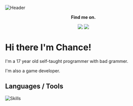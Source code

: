 ![Header](https://capsule-render.vercel.app/api?type=wave&height=300&color=gradient&text=DarkSide)

<p align="center">     
  <strong>Find me on.</strong>
</p>
<p align="center">
  <a target="_blank" href="https://discord.com/users/653805970610192394"><img src="https://img.shields.io/badge/%40chancethekiller900-5865F2?style=for-the-badge&logo=discord&logoColor=white" /></a>
  <a target="_blank" href="https://www.youtube.com/channel/UCiWLHdObmyRH-aaOa5V7fLA"><img src="https://img.shields.io/badge/ZeDarkSide-FF0000?style=for-the-badge&logo=youtube" /></a>
</p>

# Hi there I'm Chance!

I'm a 17 year old self-taught programmer with bad grammer.

I'm also a game developer.

## Languages / Tools 
![Skills](https://skillicons.dev/icons?i=ts,css,cpp,c,cs,java,linux,vscode,visualstudio,unity)
